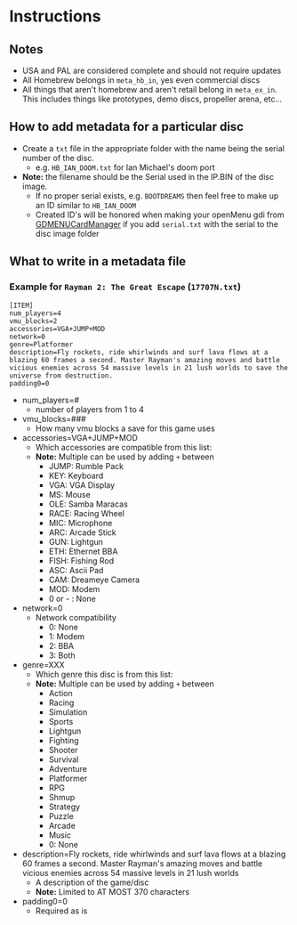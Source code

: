 # Instructions

## Notes
- USA and PAL are considered complete and should not require updates
- All Homebrew belongs in `meta_hb_in`, yes even commercial discs
- All things that aren't homebrew and aren't retail belong in `meta_ex_in`. This includes things like prototypes, demo discs, propeller arena, etc...

## How to add metadata for a particular disc
- Create a `txt` file in the appropriate folder with the name being the serial number of the disc.
    - e.g. `HB_IAN_DOOM.txt` for Ian Michael's doom port
- **Note:** the filename should be the Serial used in the IP.BIN of the disc image.
    - If no proper serial exists, e.g. `BOOTDREAMS` then feel free to make up an ID similar to `HB_IAN_DOOM`
    - Created ID's will be honored when making your openMenu gdi from [GDMENUCardManager](https://github.com/mrneo240/GDMENUCardManager/releases/) if you add `serial.txt` with the serial to the disc image folder

## What to write in a metadata file
### Example for `Rayman 2: The Great Escape` (`17707N.txt`)
```
[ITEM]
num_players=4
vmu_blocks=2
accessories=VGA+JUMP+MOD
network=0
genre=Platformer
description=Fly rockets, ride whirlwinds and surf lava flows at a blazing 60 frames a second. Master Rayman's amazing moves and battle vicious enemies across 54 massive levels in 21 lush worlds to save the universe from destruction.
padding0=0
```

- num_players=#
  - number of players from 1 to 4
- vmu_blocks=###
  - How many vmu blocks a save for this game uses
- accessories=VGA+JUMP+MOD
  - Which accessories are compatible from this list:
  - **Note:** Multiple can be used by adding `+` between
    - JUMP: Rumble Pack
    - KEY: Keyboard
    - VGA: VGA Display
    - MS: Mouse
    - OLE: Samba Maracas
    - RACE: Racing Wheel
    - MIC: Microphone
    - ARC: Arcade Stick
    - GUN: Lightgun
    - ETH: Ethernet BBA
    - FISH: Fishing Rod
    - ASC: Ascii Pad
    - CAM: Dreameye Camera
    - MOD: Modem
    - 0 or - : None
- network=0
  - Network compatibility
    - 0: None
    - 1: Modem
    - 2: BBA
    - 3: Both
- genre=XXX
  - Which genre this disc is from this list:
  - **Note:** Multiple can be used by adding `+` between
    - Action
    - Racing
    - Simulation
    - Sports
    - Lightgun
    - Fighting
    - Shooter
    - Survival
    - Adventure
    - Platformer
    - RPG
    - Shmup
    - Strategy
    - Puzzle
    - Arcade
    - Music
    - 0: None
- description=Fly rockets, ride whirlwinds and surf lava flows at a blazing 60 frames a second. Master Rayman's amazing moves and battle vicious enemies across 54 massive levels in 21 lush worlds
  - A description of the game/disc
  - **Note:** Limited to AT MOST 370 characters
- padding0=0
  - Required as is
